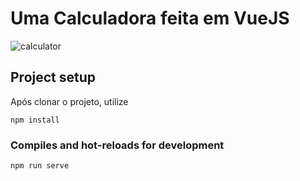 # Uma Calculadora feita em VueJS

![calculator](http://prntscr.com/sauzm4)

## Project setup

Após clonar o projeto, utilize
```
npm install
```

### Compiles and hot-reloads for development
```
npm run serve
```

